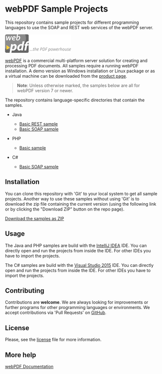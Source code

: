 # webPDF Sample Projects
This repository contains sample projects for different programming languages to use the SOAP 
and REST web services of the webPDF server.

![webPDF Logo](images/logo.png)

[webPDF](https://www.webpdf.de) is a commercial multi-platform server solution for creating and processing 
PDF documents. All samples require a running webPDF installation. A demo version as Windows installation 
or Linux package or as a virtual machine can be downloaded from the 
[product page](https://www.webpdf.de/en/download-web-pdf.html).

> **Note**: Unless otherwise marked, the samples below are all for webPDF version 7 or newer.

The repository contains language-specific directories that contain the samples. 

- Java
    * [Basic REST sample](java/basic/rest/)
    * [Basic SOAP sample](java/basic/soap/)

- PHP
    * [Basic sample](php/basic/)
    
- C#
    * [Basic SOAP sample](c#/basic/soap/)

## Installation
You can clone this repository with 'Git' to your local system to get all sample projects. 
Another way to use these samples without using 'Git' is to download the zip file containing the 
current version (using the following link or by clicking the "Download ZIP" button on the repo page).

[Download the samples as ZIP](https://github.com/softvision-dev/webpdf-samples/archive/master.zip)

## Usage
The Java and PHP samples are build with the [IntelliJ IDEA](https://www.jetbrains.com/idea) IDE. 
You can directly open and run the projects from inside the IDE. For other IDEs you have to import the projects.

The C# samples are build with the [Visual Studio 2015](https://www.visualstudio.com/de/vs/) IDE.
You can directly open and run the projects from inside the IDE. For other IDEs you have to import the projects.

## Contributing
Contributions are **welcome**. We are always looking for improvements or further programs for other 
programming languages or environments. We accept contributions via 'Pull Requests' 
on [GitHub](https://github.com/softvision-dev/webpdf-samples/pulls/).

## License
Please, see the [license](LICENSE) file for more information.

## More help
[webPDF Documentation](https://www.webpdf.de/en/documentation)
